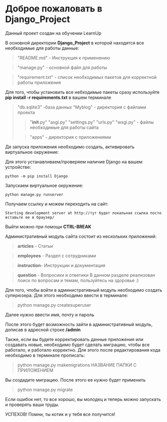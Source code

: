 Доброе пожаловать в Django_Project
==========================================
Данный проект создан на обучении LearnUp

В основной директории **Django_Project** в которой находятся все необходимые для работы данные:
>"README.md" - Инструкция к применению

>"manage.py" - основной файл для работы

>"requirement.txt" - список необходимых пакетов для корректной работы приложения

Для того, чтобы установить все небходимые пакеты сразу используйте **pip install -r requirements.txt**
в вашем терминале

>"db.sqlite3" -база данных
>"Myblog" - директория с файлами проекта
>> "__init__.py"
>> "asgi.py"
>> "settings.py"
>> "urls.py"
>> "wsgi.py" - файлы необходимые для работы сайта
> 
>> "apps" - директория с приложениями

Дя запуска приложения необходимо создать, активировать виртуальное окружение:

Для этого устанавливаем/проверяем наличие Django на вашем устройстве:

    python -m pip install Django

Запускаем виртуальное окружение:

    python manage.py runserver

Получаем ссылку и можем переходить на сайт:

    Starting development server at http://тут будет локальная ссылка посто вставьте ее в браузер/

Выйти можно при помощи **CTRL-BREAK** 

Административный модуль сайта состоит из нескольких приложений:
>**articles** - Статьи`
> 
> 
> 
> 
> 

>**employees** - Раздел с сотрудниками

>**instruction**- Инструкции и документация

>**question** - Вопросики и ответики
В данном разделе реализован поиск по вопросам и темам, пользуйтесь на здоровье :)

Для того, чтобы войти в административный модуль необходимо создать суперюзера. Для этого необходимо ввести в терминале:
>python manage.py createsuperuser

Далее нужно ввести имя, почту и пароль

После этого будет возможность зайти в административный модуль, дописав в адресной строке **/admin**

Также, если вы будете корректировать данные приложения или создавать новые, необходимо будет сделать миграцию, чтобы все работало, и работало корректно.
Для этого после редактирования кода необходимо в терминале прописать:
> python manage.py makemigrations НАЗВАНИЕ ПАПКИ С ПРИЛОЖЕНИЕМ

Вы создадите миграцию. После этого ее нужно будет применить
> python manage.py migrate

Если ошибок нет, то все хорошо, вы молодец и теперь можно запускать и проверять ваши труды.

УСПЕХОВ!
Помни, ты котик и у тебя все получится!












